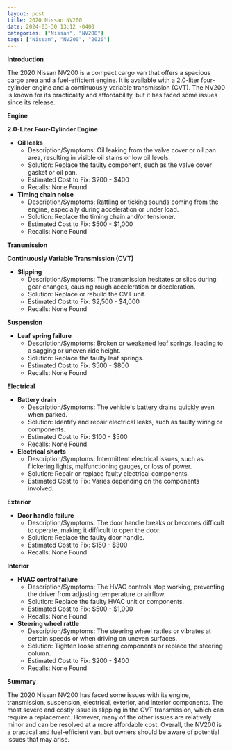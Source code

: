 ```yaml
---
layout: post
title: 2020 Nissan NV200
date: 2024-03-30 13:12 -0400
categories: ["Nissan", "NV200"]
tags: ["Nissan", "NV200", "2020"]
---
```

**Introduction**

The 2020 Nissan NV200 is a compact cargo van that offers a spacious cargo area and a fuel-efficient engine. It is available with a 2.0-liter four-cylinder engine and a continuously variable transmission (CVT). The NV200 is known for its practicality and affordability, but it has faced some issues since its release.

**Engine**

**2.0-Liter Four-Cylinder Engine**

* **Oil leaks**
    * Description/Symptoms: Oil leaking from the valve cover or oil pan area, resulting in visible oil stains or low oil levels.
    * Solution: Replace the faulty component, such as the valve cover gasket or oil pan.
    * Estimated Cost to Fix: $200 - $400
    * Recalls: None Found
* **Timing chain noise**
    * Description/Symptoms: Rattling or ticking sounds coming from the engine, especially during acceleration or under load.
    * Solution: Replace the timing chain and/or tensioner.
    * Estimated Cost to Fix: $500 - $1,000
    * Recalls: None Found

**Transmission**

**Continuously Variable Transmission (CVT)**

* **Slipping**
    * Description/Symptoms: The transmission hesitates or slips during gear changes, causing rough acceleration or deceleration.
    * Solution: Replace or rebuild the CVT unit.
    * Estimated Cost to Fix: $2,500 - $4,000
    * Recalls: None Found

**Suspension**

* **Leaf spring failure**
    * Description/Symptoms: Broken or weakened leaf springs, leading to a sagging or uneven ride height.
    * Solution: Replace the faulty leaf springs.
    * Estimated Cost to Fix: $500 - $800
    * Recalls: None Found

**Electrical**

* **Battery drain**
    * Description/Symptoms: The vehicle's battery drains quickly even when parked.
    * Solution: Identify and repair electrical leaks, such as faulty wiring or components.
    * Estimated Cost to Fix: $100 - $500
    * Recalls: None Found
* **Electrical shorts**
    * Description/Symptoms: Intermittent electrical issues, such as flickering lights, malfunctioning gauges, or loss of power.
    * Solution: Repair or replace faulty electrical components.
    * Estimated Cost to Fix: Varies depending on the components involved.

**Exterior**

* **Door handle failure**
    * Description/Symptoms: The door handle breaks or becomes difficult to operate, making it difficult to open the door.
    * Solution: Replace the faulty door handle.
    * Estimated Cost to Fix: $150 - $300
    * Recalls: None Found

**Interior**

* **HVAC control failure**
    * Description/Symptoms: The HVAC controls stop working, preventing the driver from adjusting temperature or airflow.
    * Solution: Replace the faulty HVAC unit or components.
    * Estimated Cost to Fix: $500 - $1,000
    * Recalls: None Found
* **Steering wheel rattle**
    * Description/Symptoms: The steering wheel rattles or vibrates at certain speeds or when driving on uneven surfaces.
    * Solution: Tighten loose steering components or replace the steering column.
    * Estimated Cost to Fix: $200 - $400
    * Recalls: None Found

**Summary**

The 2020 Nissan NV200 has faced some issues with its engine, transmission, suspension, electrical, exterior, and interior components. The most severe and costly issue is slipping in the CVT transmission, which can require a replacement. However, many of the other issues are relatively minor and can be resolved at a more affordable cost. Overall, the NV200 is a practical and fuel-efficient van, but owners should be aware of potential issues that may arise.
